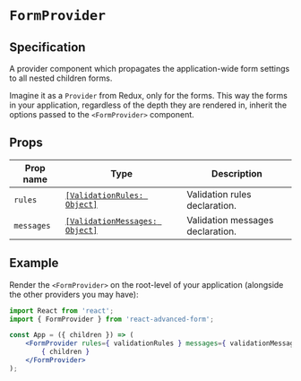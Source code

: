 # `FormProvider`

## Specification

A provider component which propagates the application-wide form settings to all nested children forms.

Imagine it as a `Provider` from Redux, only for the forms. This way the forms in your application, regardless of the depth they are rendered in, inherit the options passed to the `<FormProvider>` component.

## Props

| Prop name | Type | Description |
| --------- | ---- | ----------- |
| `rules` | [`[ValidationRules: Object]`](../validation/rules.md) | Validation rules declaration. |
| `messages` | [`[ValidationMessages: Object]`](../validation/messages.md) | Validation messages declaration. |

## Example

Render the `<FormProvider>` on the root-level of your application (alongside the other providers you may have):

```jsx
import React from 'react';
import { FormProvider } from 'react-advanced-form';

const App = ({ children }) => (
    <FormProvider rules={ validationRules } messages={ validationMessages }>
        { children }
    </FormProvider>
);
```



